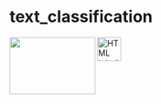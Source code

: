 # text_classification


<img align="left" width="150" height="100" src="https://www.spaceo.ca/wp-content/uploads/2019/12/rasa-framework.png" href="https://rasa.com/docs/rasa/user-guide/rasa-tutorial/">


<a href="default.asp">
  <img src="smiley.gif" alt="HTML tutorial" style="width:42px;height:42px;border:0;">
</a>
